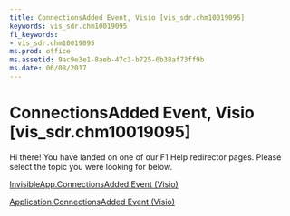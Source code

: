 ```yaml
---
title: ConnectionsAdded Event, Visio [vis_sdr.chm10019095]
keywords: vis_sdr.chm10019095
f1_keywords:
- vis_sdr.chm10019095
ms.prod: office
ms.assetid: 9ac9e3e1-8aeb-47c3-b725-6b38af73ff9b
ms.date: 06/08/2017
---
```



# ConnectionsAdded Event, Visio [vis_sdr.chm10019095]

Hi there! You have landed on one of our F1 Help redirector pages. Please select the topic you were looking for below.

[InvisibleApp.ConnectionsAdded Event (Visio)](http://msdn.microsoft.com/library/635d640f-305b-4d9c-10c2-750f7f29cc00%28Office.15%29.aspx)

[Application.ConnectionsAdded Event (Visio)](http://msdn.microsoft.com/library/bde55734-25c0-8b8d-231d-a597e99a1d2e%28Office.15%29.aspx)


